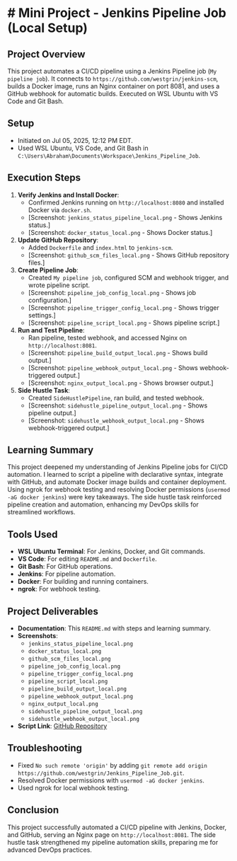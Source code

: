 # # Mini Project - Jenkins Pipeline Job (Local Setup)

## Project Overview
This project automates a CI/CD pipeline using a Jenkins Pipeline job (`My pipeline job`). It connects to `https://github.com/westgrin/jenkins-scm`, builds a Docker image, runs an Nginx container on port 8081, and uses a GitHub webhook for automatic builds. Executed on WSL Ubuntu with VS Code and Git Bash.

## Setup
- Initiated on Jul 05, 2025, 12:12 PM EDT.
- Used WSL Ubuntu, VS Code, and Git Bash in `C:\Users\Abraham\Documents\Workspace\Jenkins_Pipeline_Job`.

## Execution Steps
1. **Verify Jenkins and Install Docker**:
   - Confirmed Jenkins running on `http://localhost:8080` and installed Docker via `docker.sh`.
   - [Screenshot: `jenkins_status_pipeline_local.png` - Shows Jenkins status.]
   - [Screenshot: `docker_status_local.png` - Shows Docker status.]
2. **Update GitHub Repository**:
   - Added `Dockerfile` and `index.html` to `jenkins-scm`.
   - [Screenshot: `github_scm_files_local.png` - Shows GitHub repository files.]
3. **Create Pipeline Job**:
   - Created `My pipeline job`, configured SCM and webhook trigger, and wrote pipeline script.
   - [Screenshot: `pipeline_job_config_local.png` - Shows job configuration.]
   - [Screenshot: `pipeline_trigger_config_local.png` - Shows trigger settings.]
   - [Screenshot: `pipeline_script_local.png` - Shows pipeline script.]
4. **Run and Test Pipeline**:
   - Ran pipeline, tested webhook, and accessed Nginx on `http://localhost:8081`.
   - [Screenshot: `pipeline_build_output_local.png` - Shows build output.]
   - [Screenshot: `pipeline_webhook_output_local.png` - Shows webhook-triggered output.]
   - [Screenshot: `nginx_output_local.png` - Shows browser output.]
5. **Side Hustle Task**:
   - Created `SideHustlePipeline`, ran build, and tested webhook.
   - [Screenshot: `sidehustle_pipeline_output_local.png` - Shows pipeline output.]
   - [Screenshot: `sidehustle_webhook_output_local.png` - Shows webhook-triggered output.]

## Learning Summary
This project deepened my understanding of Jenkins Pipeline jobs for CI/CD automation. I learned to script a pipeline with declarative syntax, integrate with GitHub, and automate Docker image builds and container deployment. Using ngrok for webhook testing and resolving Docker permissions (`usermod -aG docker jenkins`) were key takeaways. The side hustle task reinforced pipeline creation and automation, enhancing my DevOps skills for streamlined workflows.

## Tools Used
- **WSL Ubuntu Terminal**: For Jenkins, Docker, and Git commands.
- **VS Code**: For editing `README.md` and `Dockerfile`.
- **Git Bash**: For GitHub operations.
- **Jenkins**: For pipeline automation.
- **Docker**: For building and running containers.
- **ngrok**: For webhook testing.

## Project Deliverables
- **Documentation**: This `README.md` with steps and learning summary.
- **Screenshots**:
  - `jenkins_status_pipeline_local.png`
  - `docker_status_local.png`
  - `github_scm_files_local.png`
  - `pipeline_job_config_local.png`
  - `pipeline_trigger_config_local.png`
  - `pipeline_script_local.png`
  - `pipeline_build_output_local.png`
  - `pipeline_webhook_output_local.png`
  - `nginx_output_local.png`
  - `sidehustle_pipeline_output_local.png`
  - `sidehustle_webhook_output_local.png`
- **Script Link**: [GitHub Repository](https://github.com/westgrin/Jenkins_Pipeline_Job)

## Troubleshooting
- Fixed `No such remote 'origin'` by adding `git remote add origin https://github.com/westgrin/Jenkins_Pipeline_Job.git`.
- Resolved Docker permissions with `usermod -aG docker jenkins`.
- Used ngrok for local webhook testing.

## Conclusion
This project successfully automated a CI/CD pipeline with Jenkins, Docker, and GitHub, serving an Nginx page on `http://localhost:8081`. The side hustle task strengthened my pipeline automation skills, preparing me for advanced DevOps practices.